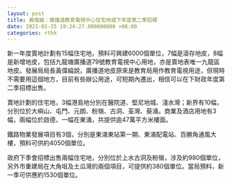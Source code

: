 ```yaml
---
layout: post
title: 黃偉綸：廣播道教育電視中心住宅地或下年度第二季招標
date: 2021-02-25 19:24:27.000000000 +08:00
categories: rthk
---
```


新一年度賣地計劃有15幅住宅地，預料可興建6000個單位，7幅是滾存地皮，8幅是新增地皮，包括九龍塘廣播道79號教育電視中心用地，亦是賣地表唯一九龍區地皮。發展局局長黃偉綸說，廣播道地皮原來是教育局用作教育電視用途，但現時不需要用這個地方，目前有些辦公用途，可短期內遷出，相信可以在下財政年度第二季招標出售。

賣地計劃的住宅地，3幅港島地分別在醫院道、堅尼地城、淺水灣；新界有10幅，分別位於大嶼山、屯門、元朗、粉嶺、古洞、荃灣、葵涌。商業及酒店用地有3幅，兩幅位於啟德，一幅在東涌，共提供逾47萬平方米樓面。

鐵路物業發展項目有3個，分別是東涌東站第一期、東涌配電站、百勝角通風大樓，預料可供約4050個單位。

政府下季會招標出售兩幅住宅地，分別位於上水古洞及粉嶺，涉及約980個單位，另外市重建局在大角咀及土瓜灣的兩個項目，可提供約380個單位。當局預料，新一季可供應約1530個單位。
